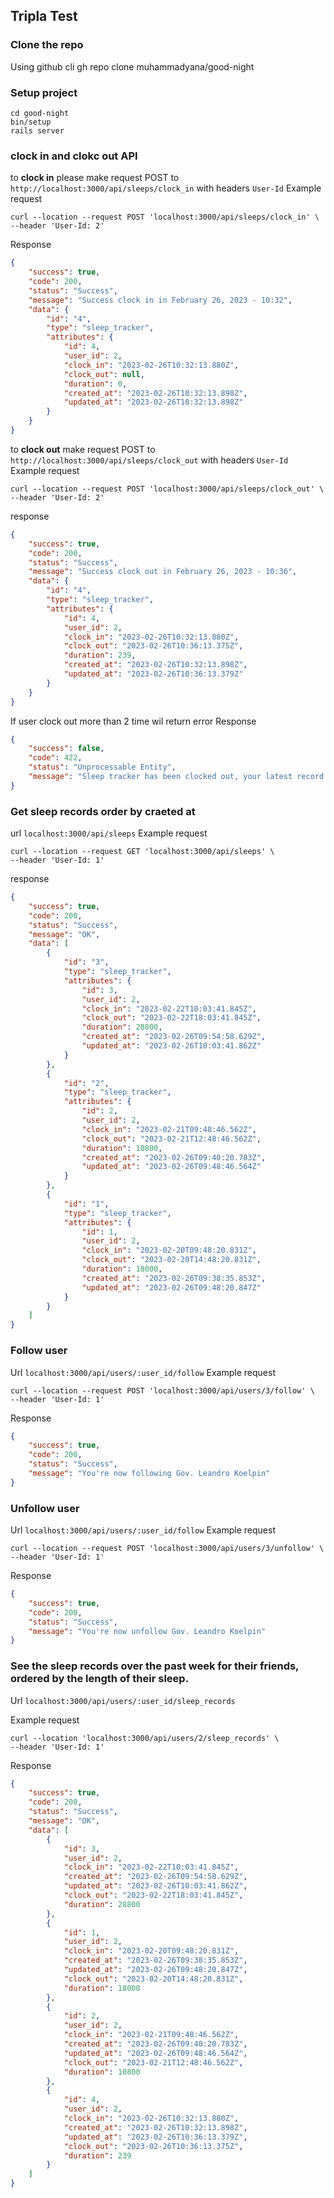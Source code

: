 ## Tripla Test
### Clone the repo
Using github cli
    gh repo clone muhammadyana/good-night

### Setup project

    cd good-night
    bin/setup
    rails server
 ### clock in and clokc out API
to **clock in** please make request POST to `http://localhost:3000/api/sleeps/clock_in` with headers `User-Id`
Example request

    curl --location --request POST 'localhost:3000/api/sleeps/clock_in' \
    --header 'User-Id: 2'

Response
```json
{
    "success": true,
    "code": 200,
    "status": "Success",
    "message": "Success clock in in February 26, 2023 - 10:32",
    "data": {
        "id": "4",
        "type": "sleep_tracker",
        "attributes": {
            "id": 4,
            "user_id": 2,
            "clock_in": "2023-02-26T10:32:13.880Z",
            "clock_out": null,
            "duration": 0,
            "created_at": "2023-02-26T10:32:13.898Z",
            "updated_at": "2023-02-26T10:32:13.898Z"
        }
    }
}
```

 
to **clock out**  make request POST to `http://localhost:3000/api/sleeps/clock_out` with headers `User-Id`
Example request

    curl --location --request POST 'localhost:3000/api/sleeps/clock_out' \
    --header 'User-Id: 2'
response
```json
{
    "success": true,
    "code": 200,
    "status": "Success",
    "message": "Success clock out in February 26, 2023 - 10:36",
    "data": {
        "id": "4",
        "type": "sleep_tracker",
        "attributes": {
            "id": 4,
            "user_id": 2,
            "clock_in": "2023-02-26T10:32:13.880Z",
            "clock_out": "2023-02-26T10:36:13.375Z",
            "duration": 239,
            "created_at": "2023-02-26T10:32:13.898Z",
            "updated_at": "2023-02-26T10:36:13.379Z"
        }
    }
}
```
If user clock out more than 2 time wil return error
Response
```json
{
    "success": false,
    "code": 422,
    "status": "Unprocessable Entity",
    "message": "Sleep tracker has been clocked out, your latest record clocked out in February 26, 2023 - 10:36"
}
```
### Get sleep records order by craeted at
url `localhost:3000/api/sleeps`
Example request

    curl --location --request GET 'localhost:3000/api/sleeps' \
    --header 'User-Id: 1'

response
```json
{
    "success": true,
    "code": 200,
    "status": "Success",
    "message": "OK",
    "data": [
        {
            "id": "3",
            "type": "sleep_tracker",
            "attributes": {
                "id": 3,
                "user_id": 2,
                "clock_in": "2023-02-22T10:03:41.845Z",
                "clock_out": "2023-02-22T18:03:41.845Z",
                "duration": 28800,
                "created_at": "2023-02-26T09:54:58.629Z",
                "updated_at": "2023-02-26T10:03:41.862Z"
            }
        },
        {
            "id": "2",
            "type": "sleep_tracker",
            "attributes": {
                "id": 2,
                "user_id": 2,
                "clock_in": "2023-02-21T09:48:46.562Z",
                "clock_out": "2023-02-21T12:48:46.562Z",
                "duration": 10800,
                "created_at": "2023-02-26T09:40:20.783Z",
                "updated_at": "2023-02-26T09:48:46.564Z"
            }
        },
        {
            "id": "1",
            "type": "sleep_tracker",
            "attributes": {
                "id": 1,
                "user_id": 2,
                "clock_in": "2023-02-20T09:48:20.831Z",
                "clock_out": "2023-02-20T14:48:20.831Z",
                "duration": 18000,
                "created_at": "2023-02-26T09:38:35.853Z",
                "updated_at": "2023-02-26T09:48:20.847Z"
            }
        }
    ]
}
```

### Follow user
Url `localhost:3000/api/users/:user_id/follow`
Example request

    curl --location --request POST 'localhost:3000/api/users/3/follow' \
    --header 'User-Id: 1'

Response

```json
{
    "success": true,
    "code": 200,
    "status": "Success",
    "message": "You're now following Gov. Leandro Koelpin"
}
```

### Unfollow user
Url `localhost:3000/api/users/:user_id/follow`
Example request

    curl --location --request POST 'localhost:3000/api/users/3/unfollow' \
    --header 'User-Id: 1'

Response

```json
{
    "success": true,
    "code": 200,
    "status": "Success",
    "message": "You're now unfollow Gov. Leandro Koelpin"
}
```

### See the sleep records over the past week for their friends, ordered by the length of their sleep.
Url `localhost:3000/api/users/:user_id/sleep_records`

Example request

    curl --location 'localhost:3000/api/users/2/sleep_records' \
    --header 'User-Id: 1'

Response
```json
{
    "success": true,
    "code": 200,
    "status": "Success",
    "message": "OK",
    "data": [
        {
            "id": 3,
            "user_id": 2,
            "clock_in": "2023-02-22T10:03:41.845Z",
            "created_at": "2023-02-26T09:54:58.629Z",
            "updated_at": "2023-02-26T10:03:41.862Z",
            "clock_out": "2023-02-22T18:03:41.845Z",
            "duration": 28800
        },
        {
            "id": 1,
            "user_id": 2,
            "clock_in": "2023-02-20T09:48:20.831Z",
            "created_at": "2023-02-26T09:38:35.853Z",
            "updated_at": "2023-02-26T09:48:20.847Z",
            "clock_out": "2023-02-20T14:48:20.831Z",
            "duration": 18000
        },
        {
            "id": 2,
            "user_id": 2,
            "clock_in": "2023-02-21T09:48:46.562Z",
            "created_at": "2023-02-26T09:40:20.783Z",
            "updated_at": "2023-02-26T09:48:46.564Z",
            "clock_out": "2023-02-21T12:48:46.562Z",
            "duration": 10800
        },
        {
            "id": 4,
            "user_id": 2,
            "clock_in": "2023-02-26T10:32:13.880Z",
            "created_at": "2023-02-26T10:32:13.898Z",
            "updated_at": "2023-02-26T10:36:13.379Z",
            "clock_out": "2023-02-26T10:36:13.375Z",
            "duration": 239
        }
    ]
}
```
